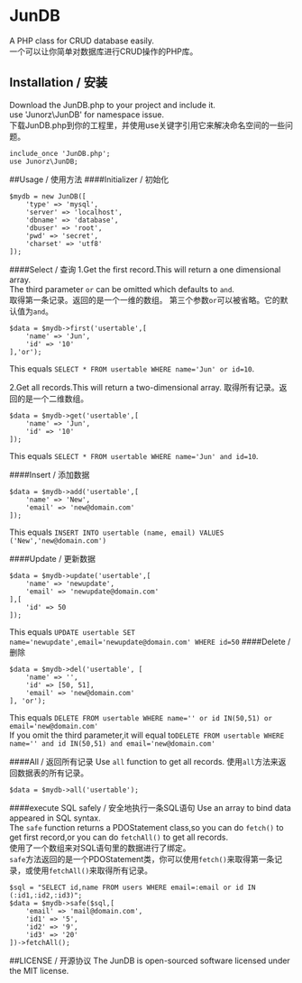 # JunDB
A PHP class for CRUD database easily.   
一个可以让你简单对数据库进行CRUD操作的PHP库。

## Installation / 安装
Download the JunDB.php to your project and include it.  
use 'Junorz\JunDB' for namespace issue.  
下载JunDB.php到你的工程里，并使用use关键字引用它来解决命名空间的一些问题。  
```
include_once 'JunDB.php';
use Junorz\JunDB;
```

##Usage / 使用方法
####Initializer / 初始化
```
$mydb = new JunDB([
    'type' => 'mysql',
    'server' => 'localhost',
    'dbname' => 'database',
    'dbuser' => 'root',
    'pwd' => 'secret',
    'charset' => 'utf8'
]);
```
####Select / 查询
1.Get the first record.This will return a one dimensional array.  
The third parameter `or` can be omitted which defaults to `and`.  
取得第一条记录。返回的是一个一维的数组。
第三个参数`or`可以被省略。它的默认值为`and`。
```
$data = $mydb->first('usertable',[
    'name' => 'Jun',
    'id' => '10'
],'or');
```
This equals `SELECT * FROM usertable WHERE name='Jun' or id=10`.  

2.Get all records.This will return a two-dimensional array.
取得所有记录。返回的是一个二维数组。  
```
$data = $mydb->get('usertable',[
    'name' => 'Jun',
    'id' => '10'
]);
```
This equals `SELECT * FROM usertable WHERE name='Jun' and id=10`.  

####Insert / 添加数据
```
$data = $mydb->add('usertable',[
    'name' => 'New',
    'email' => 'new@domain.com'
]);
```
This equals `INSERT INTO usertable (name, email) VALUES ('New','new@domain.com')`

####Update / 更新数据
```
$data = $mydb->update('usertable',[
    'name' => 'newupdate',
    'email' => 'newupdate@domain.com'
],[
    'id' => 50
]);
```
This equals `UPDATE usertable SET name='newupdate',email='newupdate@domain.com' WHERE id=50`
####Delete / 删除
```
$data = $mydb->del('usertable', [
    'name' => '',
    'id' => [50, 51],
    'email' => 'new@domain.com'
], 'or');
```
This equals `DELETE FROM usertable WHERE name='' or id IN(50,51) or email='new@domain.com'`   
If you omit the third parameter,it will equal to`DELETE FROM usertable WHERE name='' and id IN(50,51) and email='new@domain.com'`

####All / 返回所有记录
Use `all` function to get all records.
使用`all`方法来返回数据表的所有记录。
```
$data = $mydb->all('usertable');
```

####execute SQL safely / 安全地执行一条SQL语句
Use an array to bind data appeared in SQL syntax.  
The `safe` function returns a PDOStatement class,so you can do `fetch()` to get first record,or you can do `fetchAll()` to get all records.   
使用了一个数组来对SQL语句里的数据进行了绑定。   
`safe`方法返回的是一个PDOStatement类，你可以使用`fetch()`来取得第一条记录，或使用`fetchAll()`来取得所有记录。
```
$sql = "SELECT id,name FROM users WHERE email=:email or id IN (:id1,:id2,:id3)";
$data = $mydb->safe($sql,[
    'email' => 'mail@domain.com',
    'id1' => '5',
    'id2' => '9',
    'id3' => '20'
])->fetchAll();
```

##LICENSE / 开源协议
The JunDB is open-sourced software licensed under the MIT license.
